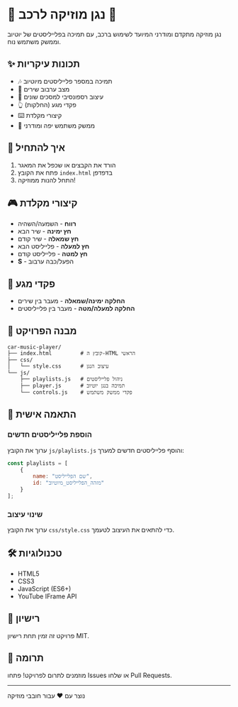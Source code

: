 # 🎵 נגן מוזיקה לרכב 🚗

נגן מוזיקה מתקדם ומודרני המיועד לשימוש ברכב, עם תמיכה בפלייליסטים של יוטיוב וממשק משתמש נוח.

## ✨ תכונות עיקריות

- 🎶 תמיכה במספר פלייליסטים מיוטיוב
- 🔀 מצב ערבוב שירים
- 📱 עיצוב רספונסיבי למסכים שונים
- 👆 פקדי מגע (החלקות)
- ⌨️ קיצורי מקלדת
- 🎨 ממשק משתמש יפה ומודרני

## 🚀 איך להתחיל

1. הורד את הקבצים או שכפל את המאגר
2. פתח את הקובץ `index.html` בדפדפן
3. התחל להנות ממוזיקה!

## 🎮 קיצורי מקלדת

- **רווח** - השמעה/השהיה
- **חץ ימינה** - שיר הבא
- **חץ שמאלה** - שיר קודם
- **חץ למעלה** - פלייליסט הבא
- **חץ למטה** - פלייליסט קודם
- **S** - הפעל/כבה ערבוב

## 📱 פקדי מגע

- **החלקה ימינה/שמאלה** - מעבר בין שירים
- **החלקה למעלה/מטה** - מעבר בין פלייליסטים

## 📁 מבנה הפרויקט

```
car-music-player/
├── index.html         # קובץ ה-HTML הראשי
├── css/
│   └── style.css      # עיצוב הנגן
└── js/
    ├── playlists.js   # ניהול פלייליסטים
    ├── player.js      # תמיכה בנגן יוטיוב
    └── controls.js    # פקדי ממשק משתמש
```

## 🔧 התאמה אישית

### הוספת פלייליסטים חדשים

ערוך את הקובץ `js/playlists.js` והוסף פלייליסטים חדשים למערך:

```javascript
const playlists = [
    { 
        name: "שם הפלייליסט", 
        id: "מזהה_הפלייליסט_מיוטיוב" 
    }
];
```

### שינוי עיצוב

ערוך את הקובץ `css/style.css` כדי להתאים את העיצוב לטעמך.

## 🛠️ טכנולוגיות

- HTML5
- CSS3
- JavaScript (ES6+)
- YouTube IFrame API

## 📄 רישיון

פרויקט זה זמין תחת רישיון MIT.

## 🤝 תרומה

מוזמנים לתרום לפרויקט! פתחו Issues או שלחו Pull Requests.

---

נוצר עם ❤️ עבור חובבי מוזיקה
